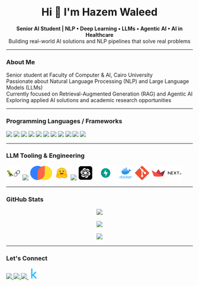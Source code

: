 <h1 align="center">Hi 👋 I'm Hazem Waleed</h1>

<p align="center">
  <strong>Senior AI Student | NLP • Deep Learning • LLMs • Agentic AI • AI in Healthcare</strong><br>
  Building real-world AI solutions and NLP pipelines that solve real problems
</p>

---

### About Me
 
  Senior student at Faculty of Computer & AI, Cairo University  
  Passionate about Natural Language Processing (NLP) and Large Language Models (LLMs)  
  Currently focused on Retrieval-Augmented Generation (RAG) and Agentic AI  
  Exploring applied AI solutions and academic research opportunities  

---


### Programming Languages / Frameworks

<div align="left">
  <a href="https://www.python.org/" target="_blank"><img src="https://cdn.jsdelivr.net/gh/devicons/devicon/icons/python/python-original.svg" height="40" /></a>
  <a href="https://isocpp.org/" target="_blank"><img src="https://cdn.jsdelivr.net/gh/devicons/devicon/icons/cplusplus/cplusplus-original.svg" height="40" /></a>
  <a href="https://www.java.com/" target="_blank"><img src="https://cdn.jsdelivr.net/gh/devicons/devicon/icons/java/java-original.svg" height="40" /></a>
  <a href="https://developer.mozilla.org/en-US/docs/Web/JavaScript" target="_blank"><img src="https://cdn.jsdelivr.net/gh/devicons/devicon/icons/javascript/javascript-original.svg" height="40" /></a>
  <a href="https://www.typescriptlang.org/" target="_blank"><img src="https://cdn.jsdelivr.net/gh/devicons/devicon/icons/typescript/typescript-original.svg" height="40" /></a>
  <a href="https://developer.mozilla.org/en-US/docs/Web/HTML" target="_blank"><img src="https://cdn.jsdelivr.net/gh/devicons/devicon/icons/html5/html5-original.svg" height="40" /></a>
  <a href="https://developer.mozilla.org/en-US/docs/Web/CSS" target="_blank"><img src="https://cdn.jsdelivr.net/gh/devicons/devicon/icons/css3/css3-original.svg" height="40" /></a>
  <a href="https://numpy.org/doc/" target="_blank"><img src="https://cdn.jsdelivr.net/gh/devicons/devicon/icons/numpy/numpy-original.svg" height="40" /></a>
  <a href="https://pandas.pydata.org/docs/" target="_blank"><img src="https://cdn.jsdelivr.net/gh/devicons/devicon/icons/pandas/pandas-original.svg" height="40" /></a>
  <a href="https://pytorch.org/docs/" target="_blank"><img src="https://cdn.jsdelivr.net/gh/devicons/devicon/icons/pytorch/pytorch-original.svg" height="40" /></a>
  <a href="https://www.tensorflow.org/learn" target="_blank"><img src="https://cdn.jsdelivr.net/gh/devicons/devicon/icons/tensorflow/tensorflow-original.svg" height="40" /></a>
</div>

---

### LLM Tooling & Engineering

<div align="left">
  <a href="https://docs.langchain.com/" target="_blank"><img src="./assets/langchain.png" height="40" alt="LangChain"/></a>
  <a href="https://github.com/facebookresearch/faiss" target="_blank"><img src="https://img.shields.io/badge/FAISS-007ACC?style=for-the-badge&logo=faiss&logoColor=white" /></a>
  <a href="https://docs.trychroma.com/" target="_blank"><img src="./assets/chromadb2.png" height="40" alt="ChromaDB"/></a>
  <a href="https://huggingface.co/docs" target="_blank"><img src="./assets/hf.png" height="40" alt="Hugging Face"/></a>
  <a href="https://github.com/joaomdmoura/crewai" target="_blank"><img src="https://img.shields.io/badge/CrewAI-00BFFF?style=for-the-badge" /></a>
  <a href="https://platform.openai.com/docs" target="_blank"><img src="./assets/openai2.png" height="40" alt="OpenAI"/></a>
  <a href="https://fastapi.tiangolo.com/" target="_blank"><img src="./assets/fastapi2.png" height="40" alt="FastAPI"/></a>
  <a href="https://docs.docker.com/" target="_blank"><img src="./assets/docker.png" height="40" alt="Docker"/></a>
  <a href="https://git-scm.com/doc" target="_blank"><img src="./assets/git.png" height="40" alt="Git"/></a>
  <a href="https://docs.streamlit.io/" target="_blank"><img src="./assets/streamlit.png" height="40" alt="Streamlit"/></a>
  <a href="https://nextjs.org/docs" target="_blank"><img src="./assets/next-js.png" height="40" alt="Next.js"/></a>
</div>


---

### GitHub Stats

<p align="center">
  <a href="https://github.com/hazem-walied">
    <img src="https://github-readme-stats.vercel.app/api?username=hazem-walied&hide=prs,contribs&show=reviews&show_icons=true&theme=radical&hide_rank=true&count_private=true&title_color=3382ed&text_color=ffffff&icon_color=ec4899&bg_color=000000&hide_border=true" />
  </a>
</p>

<p align="center">
  <a href="https://github.com/hazem-walied">
    <img src="https://github-readme-streak-stats.herokuapp.com/?user=hazem-walied&stroke=ffffff&background=000000&ring=3382ed&fire=3382ed&currStreakNum=ffffff&currStreakLabel=3382ed&sideNums=ffffff&sideLabels=ffffff&dates=ffffff&hide_border=true" />
  </a>
</p>

<p align="center">
  <a href="https://github.com/hazem-walied">
    <img src="https://github-readme-stats.vercel.app/api/top-langs/?username=hazem-walied&size_weight=0.5&count_weight=0.5&theme=radical&layout=compact&title_color=3382ed&text_color=ffffff&icon_color=ec4899&bg_color=000000&hide_border=true" />
  </a>
</p>

---

### Let's Connect

<div align="left">
  <a href="https://www.linkedin.com/in/hazem-waleed-758a06246/" target="_blank">
    <img src="https://raw.githubusercontent.com/maurodesouza/profile-readme-generator/master/src/assets/icons/social/linkedin/default.svg" width="40"/>
  </a>
  <a href="mailto:hazemwalied2003@gmail.com" target="_blank">
    <img src="https://raw.githubusercontent.com/maurodesouza/profile-readme-generator/master/src/assets/icons/social/gmail/default.svg" width="40"/>
  </a>
  <a href="https://hazem-waleed.vercel.app/" target="_blank">
    <img src="https://img.shields.io/badge/Website-4285F4?style=for-the-badge&logo=googlechrome&logoColor=white" height="30"/>
  </a>
  <a href="https://www.kaggle.com/hazemwaleed" target="_blank">
    <img src="./assets/kaggle.png" height="30"/>
  </a>
</div>
